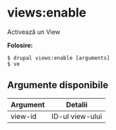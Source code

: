 # views:enable
Activează un View

**Folosire:**
```
$ drupal views:enable [arguments]
$ ve  
```

## Argumente disponibile
Argument | Detalii
---------|-------------
view-id | ID-ul view-ului
